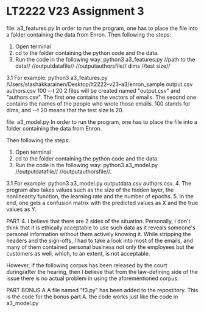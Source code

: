 # LT2222 V23 Assignment 3

file: a3_features.py 
In order to run the program, one has to place the file into a folder containing the data from Enron. 
Then following the steps: 
1. Open terminal
2. cd to the folder containing the python code and the data. 
3. Run the code in the following way: python3 a3_features.py //path to the data// //outputdatafile// //outputauthorsfile// dims //test size//

3.1 For example: python3 a3_features.py /Users/stashakkarainen/Desktop/lt2222-v23-a3/enron_sample output.csv authors.csv 100 --t 20
2 files will be created named "output.csv" and "authors.csv". The first one contains the vectors of emails. The second one contains the names of the people who wrote those emails. 100 stands for dims, and --t 20 means that the test size is 20. 


file: a3_model.py
In order to run the program, one has to place the file into a folder containing the data from Enron. 

Then following the steps: 
1. Open terminal
2. cd to the folder containing the python code and the data. 
3. Run the code in the following way: python3 a3_model.py //outputdatafile// //outputauthorsfile//. 

3.1 For example: python3 a3_model.py outputdata.csv authors.csv.
4. The program also takes values such as the size of the hidden layer, the nonlinearity function, the learning rate and the number of epochs. 
5. In the end, one gets a confusion matrix with the predicted values as X and the true values as Y. 




PART 4.
I believe that there are 2 sides of the situation. Personally, I don't think that it is ethically acceptable to use such data as it reveals someone's personal information without them actively knowing it. While stripping the headers and the sign-offs, I had to take a look into most of the emails, and many of them contained personal business not only the employees but the customers as well, which, to an extent, is not acceptable. 

However, if the following corpus has been released by the court during/after the hearing, then I believe that from the law-defining side of the issue there is no actual problem in using the aforementioned corpus.

PART BONUS A
A file named "f3.py" has been added to the repostitory. This is the code for the bonus part A. the code works just like the code in a3_model.py
